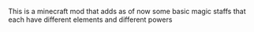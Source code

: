 This is a minecraft mod that adds as of now some basic magic staffs that each have different elements and different powers
